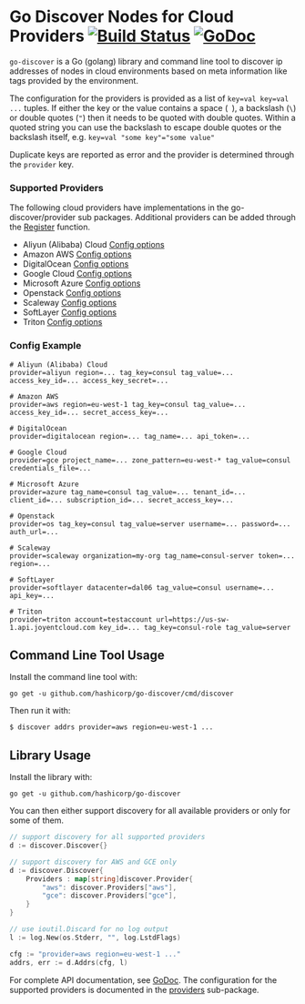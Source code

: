 # Go Discover Nodes for Cloud Providers [![Build Status](https://travis-ci.org/hashicorp/go-discover.svg?branch=master)](https://travis-ci.org/hashicorp/go-discover) [![GoDoc](https://godoc.org/github.com/hashicorp/go-discover?status.svg)](https://godoc.org/github.com/hashicorp/go-discover)


`go-discover` is a Go (golang) library and command line tool to discover
ip addresses of nodes in cloud environments based on meta information
like tags provided by the environment.

The configuration for the providers is provided as a list of `key=val key=val
...` tuples. If either the key or the value contains a space (` `), a backslash
(`\`) or double quotes (`"`) then it needs to be quoted with double quotes.
Within a quoted string you can use the backslash to escape double quotes or the
backslash itself, e.g. `key=val "some key"="some value"`

Duplicate keys are reported as error and the provider is determined through the
`provider` key. 

### Supported Providers

The following cloud providers have implementations in the go-discover/provider
sub packages. Additional providers can be added through the
[Register](https://godoc.org/github.com/hashicorp/go-discover#Register)
function.

 * Aliyun (Alibaba) Cloud [Config options](https://github.com/hashicorp/go-discover/blob/master/provider/aliyun/aliyun_discover.go#L15-L28)
 * Amazon AWS [Config options](https://github.com/hashicorp/go-discover/blob/master/provider/aws/aws_discover.go#L19-L33)
 * DigitalOcean [Config options](https://github.com/hashicorp/go-discover/blob/master/provider/digitalocean/digitalocean_discover.go#L16-L24)
 * Google Cloud [Config options](https://github.com/hashicorp/go-discover/blob/master/provider/gce/gce_discover.go#L17-L37)
 * Microsoft Azure [Config options](https://github.com/hashicorp/go-discover/blob/master/provider/azure/azure_discover.go#L16-L37)
 * Openstack [Config options](https://github.com/hashicorp/go-discover/blob/master/provider/os/os_discover.go#L23-L38)
 * Scaleway [Config options](https://github.com/hashicorp/go-discover/blob/master/provider/scaleway/scaleway_discover.go#L14-L22)
 * SoftLayer [Config options](https://github.com/hashicorp/go-discover/blob/master/provider/softlayer/softlayer_discover.go#L16-L25)
 * Triton [Config options](https://github.com/hashicorp/go-discover/blob/master/provider/triton/triton_discover.go#L17-L27)

### Config Example

```
# Aliyun (Alibaba) Cloud
provider=aliyun region=... tag_key=consul tag_value=... access_key_id=... access_key_secret=...

# Amazon AWS
provider=aws region=eu-west-1 tag_key=consul tag_value=... access_key_id=... secret_access_key=...

# DigitalOcean
provider=digitalocean region=... tag_name=... api_token=...

# Google Cloud
provider=gce project_name=... zone_pattern=eu-west-* tag_value=consul credentials_file=...

# Microsoft Azure
provider=azure tag_name=consul tag_value=... tenant_id=... client_id=... subscription_id=... secret_access_key=...

# Openstack
provider=os tag_key=consul tag_value=server username=... password=... auth_url=...

# Scaleway
provider=scaleway organization=my-org tag_name=consul-server token=... region=...

# SoftLayer
provider=softlayer datacenter=dal06 tag_value=consul username=... api_key=...

# Triton
provider=triton account=testaccount url=https://us-sw-1.api.joyentcloud.com key_id=... tag_key=consul-role tag_value=server

```

## Command Line Tool Usage

Install the command line tool with:

```
go get -u github.com/hashicorp/go-discover/cmd/discover
```

Then run it with:

```
$ discover addrs provider=aws region=eu-west-1 ...
```

## Library Usage

Install the library with:

```
go get -u github.com/hashicorp/go-discover
```

You can then either support discovery for all available providers
or only for some of them.

```go
// support discovery for all supported providers
d := discover.Discover{}

// support discovery for AWS and GCE only
d := discover.Discover{
	Providers : map[string]discover.Provider{
		"aws": discover.Providers["aws"],
		"gce": discover.Providers["gce"],
	}
}

// use ioutil.Discard for no log output
l := log.New(os.Stderr, "", log.LstdFlags)

cfg := "provider=aws region=eu-west-1 ..."
addrs, err := d.Addrs(cfg, l)
```

For complete API documentation, see
[GoDoc](https://godoc.org/github.com/hashicorp/go-discover). The configuration
for the supported providers is documented in the
[providers](https://godoc.org/github.com/hashicorp/go-discover/provider)
sub-package.